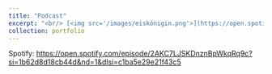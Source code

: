 ```yaml
---
title: "Podcast"
excerpt: "<br/> [<img src='/images/eiskönigin.png'>](https://open.spotify.com/episode/2AKC7LJSKDnznBpWkqRq9c?si=1b62d8d18cb44d&nd=1&dlsi=c1ba5e29e21f43c5)"
collection: portfolio
---
```

Spotify: https://open.spotify.com/episode/2AKC7LJSKDnznBpWkqRq9c?si=1b62d8d18cb44d&nd=1&dlsi=c1ba5e29e21f43c5